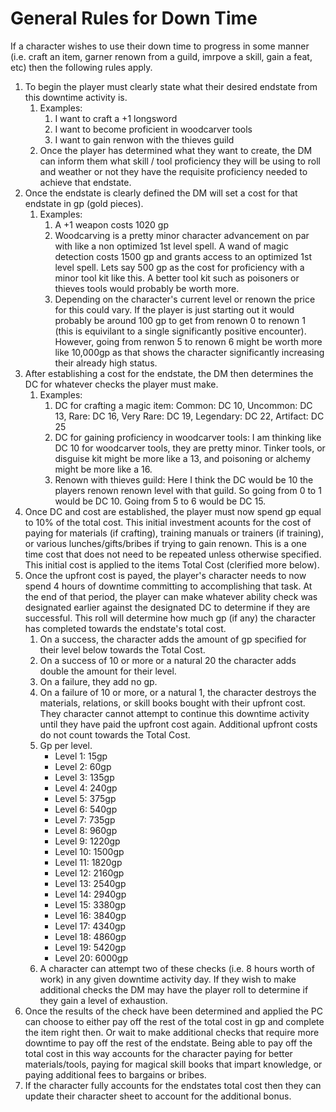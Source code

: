 # General Rules for Down Time

If a character wishes to use their down time to progress in some manner (i.e. craft an item, garner renown from a guild, imrpove a skill, gain a feat, etc) then the following rules apply.

1. To begin the player must clearly state what their desired endstate from this downtime activity is.
   1. Examples:
      1. I want to craft a +1 longsword
      2. I want to become proficient in woodcarver tools
      3. I want to gain renwon with the thieves guild
   2. Once the player has determined what they want to create, the DM can inform them what skill / tool proficiency they will be using to roll and weather or not they have the requisite proficiency needed to achieve that endstate.
2. Once the endstate is clearly defined the DM will set a cost for that endstate in gp (gold pieces).
   1. Examples:
      1. A +1 weapon costs 1020 gp
      2. Woodcarving is a pretty minor character advancement on par with like a non optimized 1st level spell. A wand of magic detection costs 1500 gp and grants access to an optimized 1st level spell. Lets say 500 gp as the cost for proficiency with a minor tool kit like this. A better tool kit such as poisoners or thieves tools would probably be worth more.
      3. Depending on the character's current level or renown the price for this could vary. If the player is just starting out it would probably be around 100 gp to get from renown 0 to renown 1 (this is equivilant to a single significantly positive encounter). However, going from renwon 5 to renown 6 might be worth more like 10,000gp as that shows the character significantly increasing their already high status.
3. After establishing a cost for the endstate, the DM then determines the DC for whatever checks the player must make.
   1. Examples:
      1. DC for crafting a magic item: Common: DC 10, Uncommon: DC 13, Rare: DC 16, Very Rare: DC 19, Legendary: DC 22, Artifact: DC 25
      2. DC for gaining proficiency in woodcarver tools: I am thinking like DC 10 for woodcarver tools, they are pretty minor. Tinker tools, or disguise kit might be more like a 13, and poisoning or alchemy might be more like a 16.
      3. Renown with thieves guild: Here I think the DC would be 10 the players renown renown level with that guild. So going from 0 to 1 would be DC 10. Going from 5 to 6 would be DC 15.
4. Once DC and cost are established, the player must now spend gp equal to 10% of the total cost. This initial investment acounts for the cost of paying for materials (if crafting), training manuals or trainers (if training), or various lunches/gifts/bribes if trying to gain renown. This is a one time cost that does not need to be repeated unless otherwise specified. This initial cost is applied to the items Total Cost (clerified more below).
5. Once the upfront cost is payed, the player's character needs to now spend 4 hours of downtime committing to accomplishing that task. At the end of that period, the player can make whatever ability check was designated earlier against the designated DC to determine if they are successful. This roll will determine how much gp (if any) the character has completed towards the endstate's total cost.
   1. On a success, the character adds the amount of gp specified for their level below towards the Total Cost.
   2. On a success of 10 or more or a natural 20 the character adds double the amount for their level.
   3. On a failure, they add no gp.
   4. On a failure of 10 or more, or a natural 1, the character destroys the materials, relations, or skill books bought with their upfront cost. They character cannot attempt to continue this downtime activity until they have paid the upfront cost again. Additional upfront costs do not count towards the Total Cost.
   5. Gp per level.
      * Level 1: 15gp
      * Level 2: 60gp
      * Level 3: 135gp
      * Level 4: 240gp
      * Level 5: 375gp
      * Level 6: 540gp
      * Level 7: 735gp
      * Level 8: 960gp
      * Level 9: 1220gp
      * Level 10: 1500gp
      * Level 11: 1820gp
      * Level 12: 2160gp
      * Level 13: 2540gp
      * Level 14: 2940gp
      * Level 15: 3380gp
      * Level 16: 3840gp
      * Level 17: 4340gp
      * Level 18: 4860gp
      * Level 19: 5420gp
      * Level 20: 6000gp
   6. A character can attempt two of these checks (i.e. 8 hours worth of work) in any given downtime activity day. If they wish to make additional checks the DM may have the player roll to determine if they gain a level of exhaustion.
6. Once the results of the check have been determined and applied the PC can choose to either pay off the rest of the total cost in gp and complete the item right then. Or wait to make additional checks that require more downtime to pay off the rest of the endstate. Being able to pay off the total cost in this way accounts for the character paying for better materials/tools, paying for magical skill books that impart knowledge, or paying additional fees to bargains or bribes.
7. If the character fully accounts for the endstates total cost then they can update their character sheet to account for the additional bonus.
